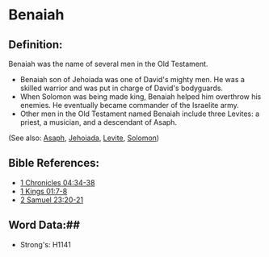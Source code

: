# Benaiah #

## Definition: ##

Benaiah was the name of several men in the Old Testament.

* Benaiah son of Jehoiada was one of David's mighty men. He was a skilled warrior and was put in charge of David's bodyguards.
* When Solomon was being made king, Benaiah helped him overthrow his enemies. He eventually became commander of the Israelite army.
* Other men in the Old Testament named Benaiah include three Levites: a priest, a musician, and a descendant of Asaph.

(See also: [Asaph](asaph.md), [Jehoiada](jehoiada.md), [Levite](levite.md), [Solomon](solomon.md))

## Bible References: ##

* [1 Chronicles 04:34-38](rc://en/tn/help/1ch/04/34)
* [1 Kings 01:7-8](rc://en/tn/help/1ki/01/07)
* [2 Samuel 23:20-21](rc://en/tn/help/2sa/23/20)

## Word Data:##

* Strong's: H1141
